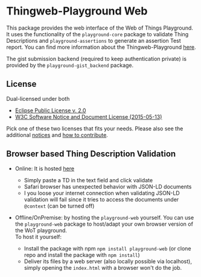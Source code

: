 # Thingweb-Playground Web

This package provides the web interface of the Web of Things Playground.
It uses the functionality of the `playground-core` package to validate Thing Descriptions and `playground-assertions` to generate an assertion Test report.
You can find more information about the Thingweb-Playground [here](https://github.com/thingweb/thingweb-playground).

The gist submission backend (required to keep authentication private) is provided by the `playground-gist_backend` package.

## License

Dual-licensed under both

* [Eclipse Public License v. 2.0](http://www.eclipse.org/legal/epl-2.0)
* [W3C Software Notice and Document License (2015-05-13)](https://www.w3.org/Consortium/Legal/2015/copyright-software-and-document)

Pick one of these two licenses that fits your needs.
Please also see the additional [notices](NOTICE.md) and [how to contribute](CONTRIBUTING.md).

## Browser based Thing Description Validation

* Online: It is hosted [here](http://plugfest.thingweb.io/playground/)
  * Simply paste a TD in the text field and click validate
  * Safari browser has unexpected behavior with JSON-LD documents
  * I you loose your internet connection when validating JSON-LD validation will fail since it tries to access the documents under `@context` (can be turned off)

* Offline/OnPremise: by hosting the `playground-web` yourself. You can use the `playground-web` package to host/adapt your own browser version of the WoT playground.  
  To host it yourself:
  * Install the package with npm `npm install playground-web` (or clone repo and install the package with `npm install`)
  * Deliver its files by a web server (also locally possible via localhost), simply opening the `index.html` with a browser won't do the job.  
